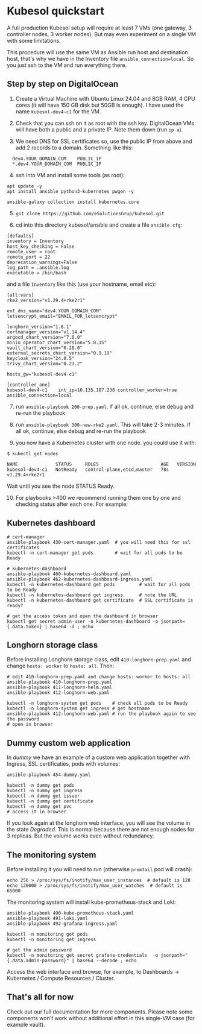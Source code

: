 # Kubesol quickstart

A full production Kubesol setup will require at least 7 VMs (one gateway, 3 controller nodes, 3 worker nodes). 
But may even experiment on a single VM with some limitations.

This procedure will use the same VM as Ansible run host and destination host, that's why we have in 
the Inventory file `ansible_connection=local`. So you just ssh to the VM and run everything there.

## Step by step on DigitalOcean

1. Create a Virtual Machine with Ubuntu Linux 24.04 and 8GB RAM, 4 CPU cores (it will have 150 GB disk but 50GB is enough). 
I have used the name `kubesol-dev4-c1` for the VM.

2. Check that you can ssh on it as root with the ssh key. 
DigitalOcean VMs will have both a public and a private IP. 
Note them down (run `ip a`).

3. We need DNS for SSL certificates so, use the public IP from above and add 2 records to a domain. Something like this:

```
  dev4.YOUR_DOMAIN_COM    PUBLIC_IP
  *.dev4.YOUR_DOMAIN_COM  PUBLIC_IP
```

4. ssh into VM and install some tools (as root): 

```
apt update -y
apt install ansible python3-kubernetes pwgen -y

ansible-galaxy collection install kubernetes.core
```

5. `git clone https://github.com/eSolutionsGrup/kubesol.git`

6. cd into this directory kubesol/ansible and create a file `ansible.cfg`:

```
[defaults]
inventory = Inventory
host_key_checking = False
remote_user = root
remote_port = 22
deprecation_warnings=False 
log_path = .ansible.log
executable = /bin/bash
```

and a file `Inventory` like this (use your hostname, email etc):


```
[all:vars]
rke2_version="v1.29.4+rke2r1"

ext_dns_name="dev4.YOUR_DOMAIN_COM"
letsencrypt_email="EMAIL_FOR_letsencrypt"

longhorn_version="1.6.1"
certmanager_version="v1.14.4"
argocd_chart_version="7.0.0"
minio_operator_chart_version="5.0.15"
vault_chart_version="0.28.0"
external_secrets_chart_version="0.9.19"
keycloak_version="24.0.5"
trivy_chart_version="0.23.2"

hosts_gw="kubesol-dev4-c1"

[controller_one]
kubesol-dev4-c1    int_ip=10.135.187.238 controller_worker=true ansible_connection=local 
```

7. run `ansible-playbook 200-prep.yaml`. If all ok, continue, else debug and re-run the playbook

8. run `ansible-playbook 300-new-rke2.yaml`. This will take 2-3 minutes. If all ok, continue, else debug and re-run the playbook

9. you now have a Kubernetes cluster with one node. you could use it with:

```
$ kubectl get nodes

NAME              STATUS     ROLES                       AGE   VERSION
kubesol-dev4-c1   NotReady   control-plane,etcd,master   78s   v1.29.4+rke2r1
```

Wait until you see the node STATUS Ready.

10. For playbooks >400 we recommend running them one by one and checking status after each one. For example:

## Kubernetes dashboard

```
# cert-manager
ansible-playbook 430-cert-manager.yaml  # you will need this for ssl certificates
kubectl -n cert-manager get pods        # wait for all pods to be Ready

# kubernetes-dashboard
ansible-playbook 460-kubernetes-dashboard.yaml
ansible-playbook 462-kubernetes-dashboard-ingress.yaml 
kubectl -n kubernetes-dashboard get pods         # wait for all pods to be Ready
kubectl -n kubernetes-dashboard get ingress      # note the URL
kubectl -n kubernetes-dashboard get certificate  # SSL certificate is ready?

# get the access token and open the dashboard in browser
kubectl get secret admin-user -n kubernetes-dashboard -o jsonpath={.data.token} | base64 -d ; echo
```

## Longhorn storage class

Before installing Longhorn storage class, edit `410-longhorn-prep.yaml` and change `hosts: worker` to `hosts: all`. Then:

```
# edit 410-longhorn-prep.yaml and change hosts: worker to hosts: all
ansible-playbook 410-longhorn-prep.yaml
ansible-playbook 411-longhorn-helm.yaml
ansible-playbook 412-longhorn-web.yaml 

kubectl -n longhorn-system get pods    # check all pods to be Ready
kubectl -n longhorn-system get ingress # get hostname
ansible-playbook 412-longhorn-web.yaml # run the playbook again to see the password
# open in browser
```

## Dummy custom web application
 
In _dummy_ we have an example of a custom web application together with Ingress, SSL certificaties, pods with volumes:

```
ansible-playbook 454-dummy.yaml

kubectl -n dummy get pods
kubectl -n dummy get ingress
kubectl -n dummy get issuer
kubectl -n dummy get certificate
kubectl -n dummy get pvc
# access it in browser
```

If you look again at the longhorn web interface, you will see the volume in the state _Degraded_. This is normal because there are not enough nodes for 3 replicas. But the volume works even without redundancy.

## The monitoring system

Before installing it you will need to run (otherwise `promtail` pod will crash):

```
echo 256 > /proc/sys/fs/inotify/max_user_instances  # default is 128
echo 120000 > /proc/sys/fs/inotify/max_user_watches  # default is 65000
```

The monitoring system will install kube-prometheus-stack and Loki:

```
ansible-playbook 490-kube-prometheus-stack.yaml
ansible-playbook 491-loki.yaml 
ansible-playbook 492-grafana-ingress.yaml 

kubectl -n monitoring get pods
kubectl -n monitoring get ingress

# get the admin password
kubectl -n monitoring get secret grafana-credentials  -o jsonpath="{.data.admin-password}" | base64 --decode ; echo

```

Access the web interface and browse, for example, to Dashboards -> Kubernetes / Compute Resources / Cluster.

## That's all for now

Check out our full documentation for more components. Please note some components 
won't work without additional effort in this single-VM case (for example vault).



